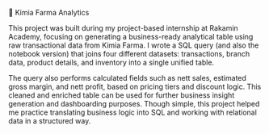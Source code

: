 🧪 Kimia Farma Analytics

This project was built during my project-based internship at Rakamin Academy, focusing on generating a business-ready analytical table using raw transactional data from Kimia Farma. I wrote a SQL query (and also the notebook version) that joins four different datasets: transactions, branch data, product details, and inventory into a single unified table.

The query also performs calculated fields such as nett sales, estimated gross margin, and nett profit, based on pricing tiers and discount logic. This cleaned and enriched table can be used for further business insight generation and dashboarding purposes. Though simple, this project helped me practice translating business logic into SQL and working with relational data in a structured way.
